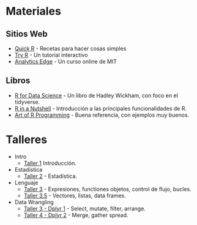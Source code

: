 # Materiales

## Sitios Web

* [Quick R](http://www.statmethods.net/) - Recetas para hacer cosas simples
* [Try R](http://tryr.codeschool.com) - Un tutorial interactivo
* [Analytics Edge](https://www.edx.org/course/analytics-edge-mitx-15-071x-3) - Un curso online de MIT

## Libros
* [R for Data Science](http://r4ds.had.co.nz/) - Un libro de Hadley Wickham, con foco en el tidyverse.
* [R in a Nutshell](http://shop.oreilly.com/product/0636920022008.do) - Introducción a las principales funcionalidades de R.
* [Art of R Programming](https://www.nostarch.com/artofr.htm) - Buena referencia, con ejemplos muy buenos.


# Talleres
  * Intro
    + [Taller 1](http://rpubs.com/rlabuonora/intro) Introducción.
  * Estadística
    + [Taller 2](http://rpubs.com/rlabuonora/stats) - Estadística.
  * Lenguaje
    + [Taller 3](http://rpubs.com/rlabuonora/rlang) - Expresiones, functiones objetos, control de flujo, bucles.
    + [Taller 3.5](http://rpubs.com/rlabuonora/rlang) - Vectores, listas, data frames.
 * Data Wrangling
    + [Taller 3 - Dplyr 1](http://rpubs.com/rlabuonora/wrangling) - Select, mutate, filter, arrange.
    + [Taller 4 - Dplyr 2](http://rpubs.com/rlabuonora/wrangling-2) - Merge, gather spread.

